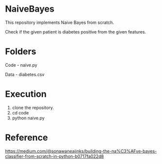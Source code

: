 # NaiveBayes

This repository implements Naive Bayes from scratch.

Check if the given patient is diabetes positive from the given features.

# Folders

Code - naive.py

Data - diabetes.csv

# Execution

1. clone the repository.
2. cd code
3. python naive.py

# Reference

https://medium.com/@sonawaneajinks/building-the-na%C3%AFve-bayes-classifier-from-scratch-in-python-b0717fa022d8

